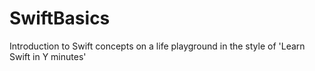# SwiftBasics
Introduction to Swift concepts on a life playground in the style of 'Learn Swift in Y minutes'
